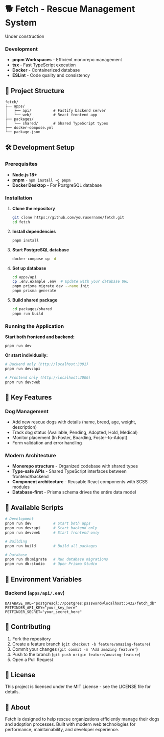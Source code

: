# 🐕 Fetch - Rescue Management System

Under construction

### Development

- **pnpm Workspaces** - Efficient monorepo management
- **tsx** - Fast TypeScript execution
- **Docker** - Containerized database
- **ESLint** - Code quality and consistency

## 📁 Project Structure

```
fetch/
├── apps/
│   ├── api/          # Fastify backend server
│   └── web/          # React frontend app
├── packages/
│   └── shared/       # Shared TypeScript types
├── docker-compose.yml
└── package.json
```

## 🛠️ Development Setup

### Prerequisites

- **Node.js 18+**
- **pnpm** - `npm install -g pnpm`
- **Docker Desktop** - For PostgreSQL database

### Installation

1. **Clone the repository**

   ```bash
   git clone https://github.com/yourusername/fetch.git
   cd fetch
   ```

2. **Install dependencies**

   ```bash
   pnpm install
   ```

3. **Start PostgreSQL database**

   ```bash
   docker-compose up -d
   ```

4. **Set up database**

   ```bash
   cd apps/api
   cp .env.example .env  # Update with your database URL
   pnpm prisma migrate dev --name init
   pnpm prisma generate
   ```

5. **Build shared package**
   ```bash
   cd packages/shared
   pnpm run build
   ```

### Running the Application

**Start both frontend and backend:**

```bash
pnpm run dev
```

**Or start individually:**

```bash
# Backend only (http://localhost:3001)
pnpm run dev:api

# Frontend only (http://localhost:3000)
pnpm run dev:web
```

## 🌟 Key Features

### Dog Management

- Add new rescue dogs with details (name, breed, age, weight, description)
- Track dog status (Available, Pending, Adopted, Hold, Medical)
- Monitor placement (In Foster, Boarding, Foster-to-Adopt)
- Form validation and error handling

### Modern Architecture

- **Monorepo structure** - Organized codebase with shared types
- **Type-safe APIs** - Shared TypeScript interfaces between frontend/backend
- **Component architecture** - Reusable React components with SCSS modules
- **Database-first** - Prisma schema drives the entire data model

## 🔧 Available Scripts

```bash
# Development
pnpm run dev          # Start both apps
pnpm run dev:api      # Start backend only
pnpm run dev:web      # Start frontend only

# Building
pnpm run build        # Build all packages

# Database
pnpm run db:migrate   # Run database migrations
pnpm run db:studio    # Open Prisma Studio
```

## 📝 Environment Variables

### Backend (`apps/api/.env`)

```env
DATABASE_URL="postgresql://postgres:password@localhost:5432/fetch_db"
PETFINDER_API_KEY="your_key_here"
PETFINDER_SECRET="your_secret_here"
```

## 🤝 Contributing

1. Fork the repository
2. Create a feature branch (`git checkout -b feature/amazing-feature`)
3. Commit your changes (`git commit -m 'Add amazing feature'`)
4. Push to the branch (`git push origin feature/amazing-feature`)
5. Open a Pull Request

## 📄 License

This project is licensed under the MIT License - see the LICENSE file for details.

## 🐾 About

Fetch is designed to help rescue organizations efficiently manage their dogs and adoption processes. Built with modern web technologies for performance, maintainability, and developer experience.
